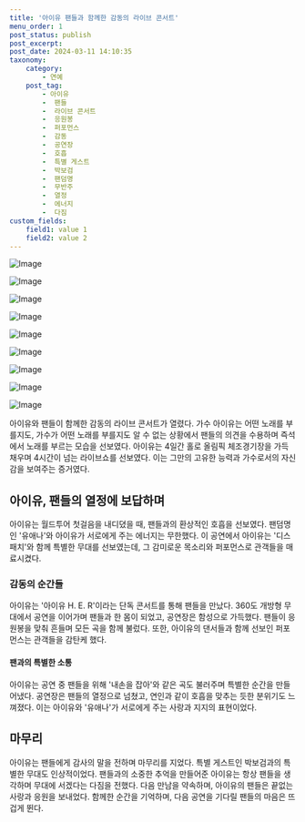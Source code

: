 ```yaml
---
title: '아이유 팬들과 함께한 감동의 라이브 콘서트'
menu_order: 1
post_status: publish
post_excerpt: 
post_date: 2024-03-11 14:10:35
taxonomy:
    category:
        - 연예
    post_tag:
        - 아이유
        -  팬들
        -  라이브 콘서트
        -  응원봉
        -  퍼포먼스
        -  감동
        -  공연장
        -  호흡
        -  특별 게스트
        -  박보검
        -  팬덤명
        -  무반주
        -  열정
        -  에너지
        -  다짐
custom_fields:
    field1: value 1
    field2: value 2
---
```


![Image](https://ssl.pstatic.net/mimgnews/image/433/2024/03/11/0000102345_001_20240311091701430.png?type=w540)

![Image](https://mimgnews.pstatic.net/image/433/2024/03/11/0000102345_002_20240311091701516.png?type=w540)

![Image](https://ssl.pstatic.net/mimgnews/image/433/2024/03/11/0000102345_003_20240311091701574.png?type=w540)

![Image](https://mimgnews.pstatic.net/image/433/2024/03/11/0000102345_004_20240311091701633.png?type=w540)

![Image](https://ssl.pstatic.net/mimgnews/image/433/2024/03/11/0000102345_005_20240311091701695.png?type=w540)

![Image](https://mimgnews.pstatic.net/image/433/2024/03/11/0000102345_006_20240311091701771.png?type=w540)

![Image](https://ssl.pstatic.net/mimgnews/image/433/2024/03/11/0000102345_007_20240311091701882.png?type=w540)

![Image](https://mimgnews.pstatic.net/image/433/2024/03/11/0000102345_008_20240311091701940.png?type=w540)

![Image](https://ssl.pstatic.net/mimgnews/image/433/2024/03/11/0000102345_009_20240311091701990.png?type=w540)

아이유와 팬들이 함께한 감동의 라이브 콘서트가 열렸다. 가수 아이유는 어떤 노래를 부를지도, 가수가 어떤 노래를 부를지도 알 수 없는 상황에서 팬들의 의견을 수용하며 즉석에서 노래를 부르는 모습을 선보였다. 아이유는 4일간 홀로 올림픽 체조경기장을 가득 채우며 4시간이 넘는 라이브쇼를 선보였다. 이는 그만의 고유한 능력과 가수로서의 자신감을 보여주는 증거였다.
## 아이유, 팬들의 열정에 보답하며
아이유는 월드투어 첫걸음을 내디뎠을 때, 팬들과의 환상적인 호흡을 선보였다. 팬덤명인 '유애나'와 아이유가 서로에게 주는 에너지는 무한했다. 이 공연에서 아이유는 '디스패치'와 함께 특별한 무대를 선보였는데, 그 감미로운 목소리와 퍼포먼스로 관객들을 매료시켰다.
### 감동의 순간들
아이유는 '아이유 H. E. R'이라는 단독 콘서트를 통해 팬들을 만났다. 360도 개방형 무대에서 공연을 이어가며 팬들과 한 몸이 되었고, 공연장은 함성으로 가득했다. 팬들이 응원봉을 맞춰 흔들며 모든 곡을 함께 불렀다. 또한, 아이유의 댄서들과 함께 선보인 퍼포먼스는 관객들을 감탄케 했다.
#### 팬과의 특별한 소통
아이유는 공연 중 팬들을 위해 '내손을 잡아'와 같은 곡도 불러주며 특별한 순간을 만들어냈다. 공연장은 팬들의 열정으로 넘쳤고, 연인과 같이 호흡을 맞추는 듯한 분위기도 느껴졌다. 이는 아이유와 '유애나'가 서로에게 주는 사랑과 지지의 표현이었다.
## 마무리
아이유는 팬들에게 감사의 말을 전하며 마무리를 지었다. 특별 게스트인 박보검과의 특별한 무대도 인상적이었다. 팬들과의 소중한 추억을 만들어준 아이유는 항상 팬들을 생각하며 무대에 서겠다는 다짐을 전했다. 다음 만남을 약속하며, 아이유의 팬들은 끝없는 사랑과 응원을 보내었다. 함께한 순간을 기억하며, 다음 공연을 기다릴 팬들의 마음은 뜨겁게 뛴다.
